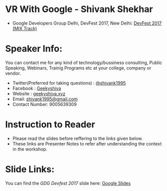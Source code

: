 # VR With Google - Shivank Shekhar

- Google Developers Group Delhi, DevFest 2017, New Delhi: [DevFest 2017 (MIX Track)](https://www.meetup.com/GDGNewDelhi/events/243302149/)

# Speaker Info: 

You can contact me for any kind of technology/bussiness consulting, Public Speaking, Webinars, Trainig Programs etc at your college, company or vendor.

- Twitter(Preferred for taking questions) : [@shivank1995](https://twitter.com/shivank1995)
- Facebook : [Geekyshiva](https://www.facebook.com/geekyshiva)
- Website : [geekyshiva.xyz](http://geekyshiva.xyz/)
- Email: [shivank1995@gmail.com](shivank1995@gmail.com)
- Contact Number: 9005639309


# Instruction to Reader

- Please read the slides before reffering to the links given below.
- These links are Presenter Notes to refer after understanding the context in the workshop.

# Slide Links:

You can find the *GDG Devfest 2017* slide here: [Google Slides](https://docs.google.com/presentation/d/1qLIiCai2A67KCLof-m1tcQPYvZWE6kgydiYv-yJu8Fw/edit?usp=sharing)
